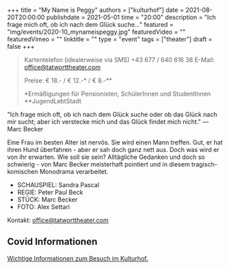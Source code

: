 +++
title = "My Name is Peggy"
authors = ["kulturhof"]
date = 2021-08-20T20:00:00
publishdate = 2021-05-01
time = "20:00"
description = "Ich frage mich oft, ob ich nach dem Glück suche..."
featured = "img/events/2020-10_mynameispeggy.jpg"
featuredVideo = ""
featuredVimeo = ""
linktitle = ""
type = "event"
tags = ["theater"]
draft = false
+++

>
> Kartentelefon (idealerweise via SMS) +43 677 / 640 616 38
E-Mail: office@tatworttheater.com
>
> Preise: € 18.- / € 12.-\* / € 8.-\*\*
>
> \*Ermäßigungen für Pensionisten, SchülerInnen und StudentInnen \*\*JugendLebtStadt

"Ich frage mich oft, ob ich nach dem Glück suche oder ob das Glück nach mir sucht; aber ich verstecke mich und das Glück findet mich nicht." — Marc Becker

Eine Frau im besten Alter ist nervös. Sie wird einen Mann treffen. Gut, er hat ihren Hund überfahren - aber er sah doch ganz nett aus. Doch was wird er von ihr erwarten. Wie soll sie sein? Alltägliche Gedanken und doch so schwierig - von Marc Becker meisterhaft pointiert und in diesem tragisch-komischen Monodrama verarbeitet.

- SCHAUSPIEL: Sandra Pascal 
- REGIE: Peter Paul Beck 
- STÜCK: Marc Becker 
- FOTO: Alex Settari

Kontakt: [office@tatworttheater.com](mailto:office@tatworttheater.com)

## Covid Informationen

[Wichtige Informationen zum Besuch im Kulturhof.](covid-info)